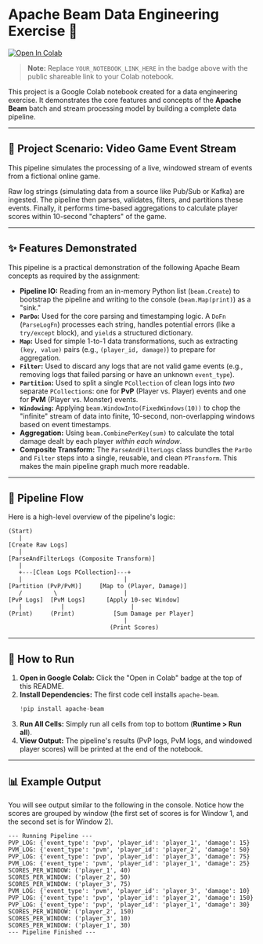 # Apache Beam Data Engineering Exercise 🚀

[![Open In Colab](https://colab.research.google.com/assets/colab-badge.svg)](https://colab.research.google.com/YOUR_NOTEBOOK_LINK_HERE)

> **Note:** Replace `YOUR_NOTEBOOK_LINK_HERE` in the badge above with the public shareable link to your Colab notebook.

This project is a Google Colab notebook created for a data engineering exercise. It demonstrates the core features and concepts of the **Apache Beam** batch and stream processing model by building a complete data pipeline.

---

## 🎯 Project Scenario: Video Game Event Stream

This pipeline simulates the processing of a live, windowed stream of events from a fictional online game.

Raw log strings (simulating data from a source like Pub/Sub or Kafka) are ingested. The pipeline then parses, validates, filters, and partitions these events. Finally, it performs time-based aggregations to calculate player scores within 10-second "chapters" of the game.

---

## ✨ Features Demonstrated

This pipeline is a practical demonstration of the following Apache Beam concepts as required by the assignment:

* **Pipeline IO:** Reading from an in-memory Python list (`beam.Create`) to bootstrap the pipeline and writing to the console (`beam.Map(print)`) as a "sink."
* **`ParDo`:** Used for the core parsing and timestamping logic. A `DoFn` (`ParseLogFn`) processes each string, handles potential errors (like a `try/except` block), and `yield`s a structured dictionary.
* **`Map`:** Used for simple 1-to-1 data transformations, such as extracting `(key, value)` pairs (e.g., `(player_id, damage)`) to prepare for aggregation.
* **`Filter`:** Used to discard any logs that are not valid game events (e.g., removing logs that failed parsing or have an unknown `event_type`).
* **`Partition`:** Used to split a single `PCollection` of clean logs into *two* separate `PCollection`s: one for **PvP** (Player vs. Player) events and one for **PvM** (Player vs. Monster) events.
* **`Windowing`:** Applying `beam.WindowInto(FixedWindows(10))` to chop the "infinite" stream of data into finite, 10-second, non-overlapping windows based on event timestamps.
* **Aggregation:** Using `beam.CombinePerKey(sum)` to calculate the total damage dealt by each player *within each window*.
* **Composite Transform:** The `ParseAndFilterLogs` class bundles the `ParDo` and `Filter` steps into a single, reusable, and clean `PTransform`. This makes the main pipeline graph much more readable.

---

## 🌊 Pipeline Flow

Here is a high-level overview of the pipeline's logic:

```
(Start)
   |
[Create Raw Logs]
   |
[ParseAndFilterLogs (Composite Transform)]
   |
   +---[Clean Logs PCollection]---+
   |                             |
[Partition (PvP/PvM)]     [Map to (Player, Damage)]
   /         \                   |
[PvP Logs]  [PvM Logs]      [Apply 10-sec Window]
   |           |                   |
(Print)     (Print)           [Sum Damage per Player]
                                 |
                             (Print Scores)
```

---

## 🏃 How to Run

1.  **Open in Google Colab:** Click the "Open in Colab" badge at the top of this README.
2.  **Install Dependencies:** The first code cell installs `apache-beam`.
    ```python
    !pip install apache-beam
    ```
3.  **Run All Cells:** Simply run all cells from top to bottom (**Runtime > Run all**).
4.  **View Output:** The pipeline's results (PvP logs, PvM logs, and windowed player scores) will be printed at the end of the notebook.

---

## 📊 Example Output

You will see output similar to the following in the console. Notice how the scores are grouped by window (the first set of scores is for Window 1, and the second set is for Window 2).

```
--- Running Pipeline ---
PVP_LOG: {'event_type': 'pvp', 'player_id': 'player_1', 'damage': 15}
PVM_LOG: {'event_type': 'pvm', 'player_id': 'player_2', 'damage': 50}
PVP_LOG: {'event_type': 'pvp', 'player_id': 'player_3', 'damage': 75}
PVM_LOG: {'event_type': 'pvm', 'player_id': 'player_1', 'damage': 25}
SCORES_PER_WINDOW: ('player_1', 40)
SCORES_PER_WINDOW: ('player_2', 50)
SCORES_PER_WINDOW: ('player_3', 75)
PVM_LOG: {'event_type': 'pvm', 'player_id': 'player_3', 'damage': 10}
PVP_LOG: {'event_type': 'pvp', 'player_id': 'player_2', 'damage': 150}
PVP_LOG: {'event_type': 'pvp', 'player_id': 'player_1', 'damage': 30}
SCORES_PER_WINDOW: ('player_2', 150)
SCORES_PER_WINDOW: ('player_3', 10)
SCORES_PER_WINDOW: ('player_1', 30)
--- Pipeline Finished ---
```

